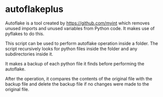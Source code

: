 # autoflakeplus

Autoflake is a tool created by https://github.com/myint which removes unused imports and unused variables from Python code. It makes use of pyflakes to do this.

This script can be used to perform autoflake operation inside a folder. The script recursively looks for python files inside the folder and any subdirectories inside it. 

It makes a backup of each python file it finds before performing the autoflake. 

After the operation, it compares the contents of the original file with the backup file and delete the backup file if no changes were made to the original file.


